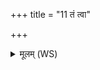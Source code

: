 +++
title = "11 तं त्वा"

+++
<details><summary>मूलम् (WS)</summary>

तं त्वा वयं पितो वचोभिर्गावो न हव्या सुषूदिम ।  
अस्मभ्यं त्वा सधमादं देवेभ्यस्त्वा सधमादं ॥ ११ ॥
</details>